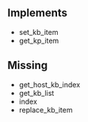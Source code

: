 ## Implements

- set_kb_item
- get_kp_item

## Missing
- get_host_kb_index
- get_kb_list
- index
- replace_kb_item
